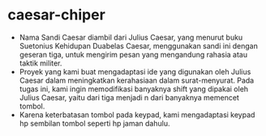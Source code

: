# caesar-chiper
 - Nama Sandi Caesar diambil dari Julius Caesar, yang menurut buku Suetonius Kehidupan Duabelas Caesar, menggunakan sandi ini dengan geseran tiga, untuk mengirim pesan yang mengandung rahasia atau taktik militer.
 - Proyek yang kami buat mengadaptasi ide yang digunakan oleh Julius Caesar dalam meningkatkan kerahasiaan dalam surat-menyurat. Pada tugas ini, kami ingin memodifikasi banyaknya shift yang dipakai oleh Julius Caesar, yaitu dari tiga menjadi n dari banyaknya memencet tombol.
 - Karena keterbatasan tombol pada keypad, kami mengadaptasi keypad hp sembilan tombol seperti hp jaman dahulu.
